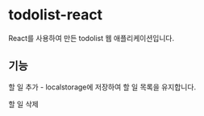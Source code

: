 # todolist-react

React를 사용하여 만든 todolist 웹 애플리케이션입니다. 

## 기능

할 일 추가 - localstorage에 저장하여 할 일 목록을 유지합니다.

할 일 삭제
